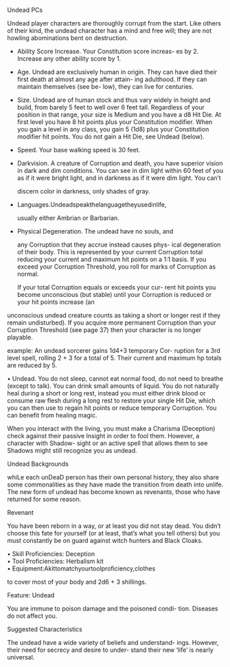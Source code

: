 Undead PCs

Undead player characters are thoroughly corrupt from the start. Like others of their kind, the undead character has a mind and free will; they are not howling abominations bent on destruction.

-   Ability Score Increase. Your Constitution score increas- es by 2. Increase any other ability score by 1.
    
-   Age. Undead are exclusively human in origin. They can have died their first death at almost any age after attain- ing adulthood. If they can maintain themselves (see be- low), they can live for centuries.
    
-   Size. Undead are of human stock and thus vary widely in height and build, from barely 5 feet to well over 6 feet tall. Regardless of your position in that range, your size is Medium and you have a d8 Hit Die. At first level you have 8 hit points plus your Constitution modifier. When you gain a level in any class, you gain 5 (1d8) plus your Constitution modifier hit points. You do not gain a Hit Die, see Undead (below).
    
-   Speed. Your base walking speed is 30 feet.
    
-   Darkvision. A creature of Corruption and death, you have superior vision in dark and dim conditions. You can see in dim light within 60 feet of you as if it were bright light, and in darkness as if it were dim light. You can’t
    
    discern color in darkness, only shades of gray.
    
-   Languages.Undeadspeakthelanguagetheyusedinlife,
    
    usually either Ambrian or Barbarian.
    
-   Physical Degeneration. The undead have no souls, and
    
    any Corruption that they accrue instead causes phys- ical degeneration of their body. This is represented by your current Corruption total reducing your current and maximum hit points on a 1:1 basis. If you exceed your Corruption Threshold, you roll for marks of Corruption as normal.
    
    If your total Corruption equals or exceeds your cur- rent hit points you become unconscious (but stable) until your Corruption is reduced or your hit points increase (an


unconscious undead creature counts as taking a short or longer rest if they remain undisturbed). If you acquire more permanent Corruption than your Corruption Threshold (see page 37) then your character is no longer playable.

example: An undead sorcerer gains 1d4+3 temporary Cor- ruption for a 3rd level spell, rolling 2 + 3 for a total of 5. Their current and maximum hp totals are reduced by 5.

• Undead. You do not sleep, cannot eat normal food, do not need to breathe (except to talk). You can drink small amounts of liquid. You do not naturally heal during a short or long rest, instead you must either drink blood or consume raw flesh during a long rest to restore your single Hit Die, which you can then use to regain hit points or reduce temporary Corruption. You can benefit from healing magic.

When you interact with the living, you must make a Charisma (Deception) check against their passive Insight in order to fool them. However, a character with Shadow- sight or an active spell that allows them to see Shadows might still recognize you as undead.



Undead Backgrounds

whiLe each unDeaD person has their own personal history, they also share some commonalities as they have made the transition from death into unlife. The new form of undead has become known as revenants, those who have returned for some reason.

Revenant

You have been reborn in a way, or at least you did not stay dead. You didn’t choose this fate for yourself (or at least, that’s what you tell others) but you must constantly be on guard against witch hunters and Black Cloaks.

• Skill Proficiencies: Deception  
• Tool Proficiencies: Herbalism kit  
• Equipment:Akittomatchyourtoolproficiency,clothes

to cover most of your body and 2d6 + 3 shillings.

Feature: Undead

You are immune to poison damage and the poisoned condi- tion. Diseases do not affect you.

Suggested Characteristics

The undead have a wide variety of beliefs and understand- ings. However, their need for secrecy and desire to under- stand their new ‘life’ is nearly universal.

